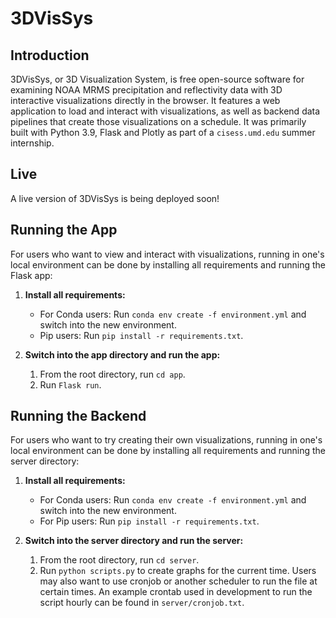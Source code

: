# 3DVisSys
## Introduction
3DVisSys, or 3D Visualization System, is free open-source software for examining NOAA MRMS precipitation and reflectivity data with 3D interactive visualizations directly in the browser. It features a web application to load and interact with visualizations, as well as backend data pipelines that create those visualizations on a schedule. It was primarily built with Python 3.9, Flask and Plotly as part of a `cisess.umd.edu` summer internship.

## Live
A live version of 3DVisSys is being deployed soon!

## Running the App
For users who want to view and interact with visualizations, running in one's local environment can be done by installing all requirements and running the Flask app:

1. **Install all requirements:**
    - For Conda users: Run `conda env create -f environment.yml` and switch into the new environment.
    - Pip users: Run `pip install -r requirements.txt`.

2. **Switch into the app directory and run the app:**
    1. From the root directory, run `cd app`.
    2. Run `Flask run`.

## Running the Backend
For users who want to try creating their own visualizations, running in one's local environment can be done by installing all requirements and running the server directory:

1. **Install all requirements:**
    - For Conda users: Run `conda env create -f environment.yml` and switch into the new environment.
    - For Pip users: Run `pip install -r requirements.txt`.

2. **Switch into the server directory and run the server:**
    1. From the root directory, run `cd server`.
    2. Run `python scripts.py` to create graphs for the current time. Users may also want to use cronjob or another scheduler to run the file at certain times. An example crontab used in development to run the script hourly can be found in `server/cronjob.txt`.
